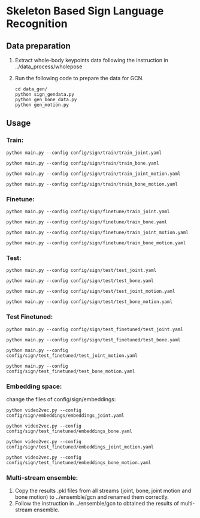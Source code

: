 # Skeleton Based Sign Language Recognition

## Data preparation

1.  Extract whole-body keypoints data following the instruction in ../data_process/wholepose
2.  Run the following code to prepare the data for GCN.

        cd data_gen/
        python sign_gendata.py
        python gen_bone_data.py
        python gen_motion.py

## Usage

### Train:

```
python main.py --config config/sign/train/train_joint.yaml

python main.py --config config/sign/train/train_bone.yaml

python main.py --config config/sign/train/train_joint_motion.yaml

python main.py --config config/sign/train/train_bone_motion.yaml
```

### Finetune:

```
python main.py --config config/sign/finetune/train_joint.yaml

python main.py --config config/sign/finetune/train_bone.yaml

python main.py --config config/sign/finetune/train_joint_motion.yaml

python main.py --config config/sign/finetune/train_bone_motion.yaml
```

### Test:

```
python main.py --config config/sign/test/test_joint.yaml

python main.py --config config/sign/test/test_bone.yaml

python main.py --config config/sign/test/test_joint_motion.yaml

python main.py --config config/sign/test/test_bone_motion.yaml
```

### Test Finetuned:

```
python main.py --config config/sign/test_finetuned/test_joint.yaml

python main.py --config config/sign/test_finetuned/test_bone.yaml

python main.py --config config/sign/test_finetuned/test_joint_motion.yaml

python main.py --config config/sign/test_finetuned/test_bone_motion.yaml
```

### Embedding space:

change the files of config/sign/embeddings:

```
python video2vec.py --config config/sign/embeddings/embeddings_joint.yaml

python video2vec.py --config config/sign/test_finetuned/embeddings_bone.yaml

python video2vec.py --config config/sign/test_finetuned/embeddings_joint_motion.yaml

python video2vec.py --config config/sign/test_finetuned/embeddings_bone_motion.yaml
```

### Multi-stream ensemble:

1. Copy the results .pkl files from all streams (joint, bone, joint motion and bone motion) to ../ensemble/gcn and renamed them correctly.
2. Follow the instruction in ../ensemble/gcn to obtained the results of multi-stream ensemble.
